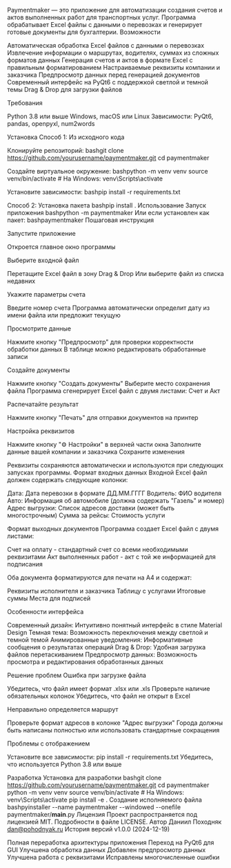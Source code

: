 Paymentmaker — это приложение для автоматизации создания счетов и актов выполненных работ для транспортных услуг. Программа обрабатывает Excel файлы с данными о перевозках и генерирует готовые документы для бухгалтерии.
Возможности

Автоматическая обработка Excel файлов с данными о перевозках
Извлечение информации о маршрутах, водителях, суммах из сложных форматов данных
Генерация счетов и актов в формате Excel с правильным форматированием
Настраиваемые реквизиты компании и заказчика
Предпросмотр данных перед генерацией документов
Современный интерфейс на PyQt6 с поддержкой светлой и темной темы
Drag & Drop для загрузки файлов

Требования

Python 3.8 или выше
Windows, macOS или Linux
Зависимости: PyQt6, pandas, openpyxl, num2words

Установка
Способ 1: Из исходного кода

Клонируйте репозиторий:
bashgit clone https://github.com/yourusername/paymentmaker.git
cd paymentmaker

Создайте виртуальное окружение:
bashpython -m venv venv
source venv/bin/activate  # На Windows: venv\Scripts\activate

Установите зависимости:
bashpip install -r requirements.txt


Способ 2: Установка пакета
bashpip install .
Использование
Запуск приложения
bashpython -m paymentmaker
Или если установлен как пакет:
bashpaymentmaker
Пошаговая инструкция

Запустите приложение

Откроется главное окно программы


Выберите входной файл

Перетащите Excel файл в зону Drag & Drop
Или выберите файл из списка недавних


Укажите параметры счета

Введите номер счета
Программа автоматически определит дату из имени файла или предложит текущую


Просмотрите данные

Нажмите кнопку "Предпросмотр" для проверки корректности обработки данных
В таблице можно редактировать обработанные записи


Создайте документы

Нажмите кнопку "Создать документы"
Выберите место сохранения файла
Программа сгенерирует Excel файл с двумя листами: Счет и Акт


Распечатайте результат

Нажмите кнопку "Печать" для отправки документов на принтер



Настройка реквизитов

Нажмите кнопку "⚙️ Настройки" в верхней части окна
Заполните данные вашей компании и заказчика
Сохраните изменения

Реквизиты сохраняются автоматически и используются при следующих запусках программы.
Формат входных данных
Входной Excel файл должен содержать следующие колонки:

Дата: Дата перевозки в формате ДД.ММ.ГГГГ
Водитель: ФИО водителя
Авто: Информация об автомобиле (должна содержать "Газель" и номер)
Адрес выгрузки: Список адресов доставки (может быть многострочным)
Сумма за рейсы: Стоимость услуги

Формат выходных документов
Программа создает Excel файл с двумя листами:

Счет на оплату - стандартный счет со всеми необходимыми реквизитами
Акт выполненных работ - акт с той же информацией для подписания

Оба документа форматируются для печати на А4 и содержат:

Реквизиты исполнителя и заказчика
Таблицу с услугами
Итоговые суммы
Места для подписей

Особенности интерфейса

Современный дизайн: Интуитивно понятный интерфейс в стиле Material Design
Темная тема: Возможность переключения между светлой и темной темой
Анимированные уведомления: Информативные сообщения о результатах операций
Drag & Drop: Удобная загрузка файлов перетаскиванием
Предпросмотр данных: Возможность просмотра и редактирования обработанных данных

Решение проблем
Ошибка при загрузке файла

Убедитесь, что файл имеет формат .xlsx или .xls
Проверьте наличие обязательных колонок
Убедитесь, что файл не открыт в Excel

Неправильно определяется маршрут

Проверьте формат адресов в колонке "Адрес выгрузки"
Города должны быть написаны полностью или использовать стандартные сокращения

Проблемы с отображением

Установите все зависимости: pip install -r requirements.txt
Убедитесь, что используется Python 3.8 или выше

Разработка
Установка для разработки
bashgit clone https://github.com/yourusername/paymentmaker.git
cd paymentmaker
python -m venv venv
source venv/bin/activate  # На Windows: venv\Scripts\activate
pip install -e .
Создание исполняемого файла
bashpyinstaller --name paymentmaker --windowed --onefile paymentmaker/__main__.py
Лицензия
Проект распространяется под лицензией MIT. Подробности в файле LICENSE.
Автор
Даниил Походняк dan@pohodnyak.ru
История версий
v1.0.0 (2024-12-19)

Полная переработка архитектуры приложения
Переход на PyQt6 для GUI
Улучшена обработка данных
Добавлен предпросмотр данных
Улучшена работа с реквизитами
Исправлены многочисленные ошибки